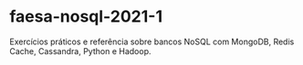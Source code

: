 # faesa-nosql-2021-1
Exercícios práticos e referência sobre bancos NoSQL com MongoDB, Redis Cache, Cassandra, Python e Hadoop.
